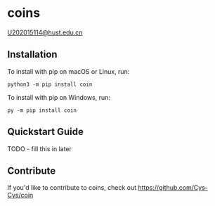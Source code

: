 # coins


U202015114@hust.edu.cn

## Installation

To install with pip on macOS or Linux, run:

    python3 -m pip install coin

To install with pip on Windows, run:

    py -m pip install coin

## Quickstart Guide

TODO - fill this in later

## Contribute

If you'd like to contribute to coins, check out https://github.com/Cys-Cys/coin
